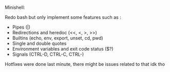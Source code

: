 Minishell:

Redo bash but only implement some features such as :
  - Pipes (|)
  - Redirections and heredoc (<<, <, >, >>)
  - Builtins (echo, env, export, unset, cd, pwd)
  - Single and double quotes
  - Environment variables and exit code status ($?)
  - Signals (CTRL-D, CTRL-C, CTRL-\)



Hotfixes were done last minute, there might be issues related to that idk tho
